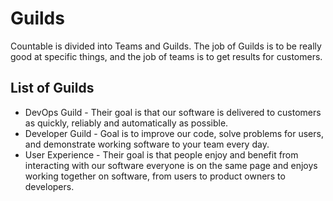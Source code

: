 # Guilds

Countable is divided into Teams and Guilds. The job of Guilds is to be really good at specific things, and the job of teams is to get results for customers.

## List of Guilds

  * DevOps Guild - Their goal is that our software is delivered to customers as quickly, reliably and automatically as possible.
  * Developer Guild - Goal is to improve our code, solve problems for users, and demonstrate working software to your team every day.
  * User Experience - Their goal is that people enjoy and benefit from interacting with our software everyone is on the same page and enjoys working together on software, from users to product owners to developers.

